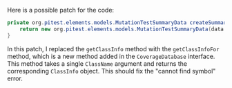 Here is a possible patch for the code:

```java
private org.pitest.elements.models.MutationTestSummaryData createSummaryData(final org.pitest.coverage.CoverageDatabase coverage, final org.pitest.mutationtest.ClassMutationResults data) {
    return new org.pitest.elements.models.MutationTestSummaryData(data.getFileName(), data.getMutations(), coverage.getClassInfoFor(data.getMutatedClass()));
}
```
In this patch, I replaced the `getClassInfo` method with the `getClassInfoFor` method, which is a new method added in the `CoverageDatabase` interface. This method takes a single `ClassName` argument and returns the corresponding `ClassInfo` object. This should fix the "cannot find symbol" error.